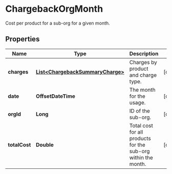 

# ChargebackOrgMonth

Cost per product for a sub-org for a given month.

## Properties

Name | Type | Description | Notes
------------ | ------------- | ------------- | -------------
**charges** | [**List&lt;ChargebackSummaryCharge&gt;**](ChargebackSummaryCharge.md) | Charges by product and charge type. |  [optional]
**date** | **OffsetDateTime** | The month for the usage. |  [optional]
**orgId** | **Long** | ID of the sub-org. |  [optional]
**totalCost** | **Double** | Total cost for all products for the sub-org within the month. |  [optional]



